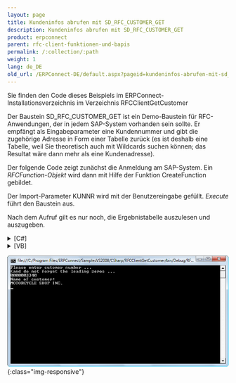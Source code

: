 ```yaml
---
layout: page
title: Kundeninfos abrufen mit SD_RFC_CUSTOMER_GET
description: Kundeninfos abrufen mit SD_RFC_CUSTOMER_GET
product: erpconnect
parent: rfc-client-funktionen-und-bapis
permalink: /:collection/:path
weight: 1
lang: de_DE
old_url: /ERPConnect-DE/default.aspx?pageid=kundeninfos-abrufen-mit-sd_rfc_customer_get
---
```


Sie finden den Code dieses Beispiels im ERPConnect-Installationsverzeichnis im Verzeichnis RFCClientGetCustomer

Der Baustein SD_RFC_CUSTOMER_GET ist ein Demo-Baustein für RFC-Anwendungen, der in jedem SAP-System vorhanden sein sollte. Er empfängt als Eingabeparameter eine Kundennummer und gibt die zugehörige Adresse in Form einer Tabelle zurück (es ist deshalb eine Tabelle, weil Sie theoretisch auch mit Wildcards suchen können; das Resultat wäre dann mehr als eine Kundenadresse).

Der folgende Code zeigt zunächst die Anmeldung am SAP-System. Ein *RFCFunction-Objekt* wird dann mit Hilfe der Funktion CreateFunction gebildet.

Der Import-Parameter KUNNR wird mit der Benutzereingabe gefüllt. *Execute* führt den Baustein aus.

Nach dem Aufruf gilt es nur noch, die Ergebnistabelle auszulesen und auszugeben. 

<details>
<summary>[C#]</summary>
{% highlight csharp %}
static void Main(string[] args) 
 { 
  using( R3Connection con = 
     new R3Connection("hamlet", 11, "theobald", "pw", "DE", "800"))
    { 
       con.Open(false);  
    
       // Create a function object  
       RFCFunction func = con.CreateFunction("SD_RFC_CUSTOMER_GET");  
    
       Console.WriteLine("Please enter cutomer number ...");  
       Console.WriteLine("and do not forget the leading zeros ..."); 
    
        // fill the export parameter  
       StringBuilder CustomerNo =  
          new StringBuilder(Console.ReadLine());  
    
       func.Exports["KUNNR"].ParamValue = CustomerNo.ToString();  
       try 
       {  
          func.Execute();  
       }  
       catch (ERPException e)  
       {  
          Console.WriteLine(e.Message);  
          Console.ReadLine();  
          return;  
       }  
       // Output the result of the function module  
       Console.WriteLine("Name of customer:");  
       Console.WriteLine(func.Tables["CUSTOMER_T"].Rows[0, "NAME1"]);  
       Console.ReadLine();  
    }
}
{% endhighlight %}
</details>

<details>
<summary>[VB]</summary>
{% highlight visualbasic %}
Sub Main()  
   Using con As New R3Connection("host", 11, "user", "pw", _  
      "DE", "800")  
       con.Open(False)  
       ' Create a function object  
       Dim func = con.CreateFunction("SD_RFC_CUSTOMER_GET") 
       Console.WriteLine("Please enter cutomer number ...")  
       Console.WriteLine("and do not forget the leading zeros ...")  
     ' fill the export parameter  
       Dim CustomerNo As New StringBuilder(Console.ReadLine())  
       func.Exports("KUNNR").ParamValue = CustomerNo.ToString()  
       Try 
          func.Execute()  
       Catch e As ERPException  
          Console.WriteLine(e.Message)  
          Console.ReadLine()  
          Return 
       End Try 
    
       ' Output the result of the function module  
       Console.WriteLine("Name of customer:")  
       Console.WriteLine(func.Tables("CUSTOMER_T").Rows(0, "NAME1"))  
       Console.ReadLine()  
  
    End Using
End Sub
{% endhighlight %}
</details>

![Calling-Client-BAPI-From-Console](/img/content/Calling-Client-BAPI-From-Console.png){:class="img-responsive"}
